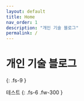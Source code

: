 ```yaml
---
layout: default
title: Home
nav_order: 1
description: "개인 기술 블로그"
permalink: /
---
```



# 개인 기술 블로그
{: .fs-9 }

테스트
{: .fs-6 .fw-300 }